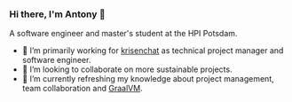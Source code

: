 ### Hi there, I'm Antony 👋

A software engineer and master's student at the HPI Potsdam.

- 🔭 I’m primarily working for [krisenchat](https://krisenchat.de/) as technical project manager and software engineer. 
- 👯 I’m looking to collaborate on more sustainable projects.
- 🌱 I’m currently refreshing my knowledge about project management, team collaboration and [GraalVM](https://github.com/oracle/graal).
<!--
**antonykamp/antonykamp** is a ✨ _special_ ✨ repository because its `README.md` (this file) appears on your GitHub profile.

Here are some ideas to get you started:

- 🔭 I’m currently working on ...

- 👯 I’m looking to collaborate on ...
- 🤔 I’m looking for help with ...
- 💬 Ask me about ...
- 📫 How to reach me: ...
- 😄 Pronouns: ...
- ⚡ Fun fact: ...
-->

